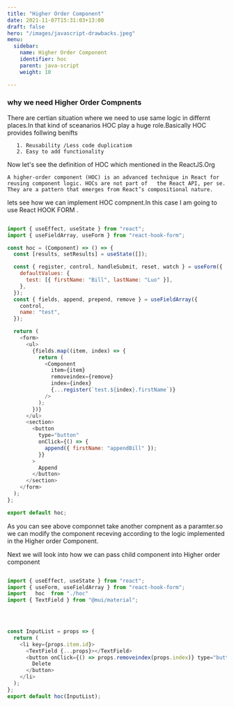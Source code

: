 ```yaml
---
title: "Higher Order Component"
date: 2021-11-07T15:31:03+13:00
draft: false
hero: "/images/javascript-drawbacks.jpeg"
menu:
  sidebar:
    name: Higher Order Component
    identifier: hoc
    parent: java-script
    weight: 10

---
```


### why we need Higher Order Compnents

There are certian situation where we need to use same logic in differnt places.In that kind of sceanarios HOC play a huge role.Basically HOC  provides follwing  benifts
      
       1. Reusability /Less code duplicatiom
       2. Easy to add functionality

Now let's see the definition of HOC which mentioned in the ReactJS.Org
            
    

    A higher-order component (HOC) is an advanced technique in React for 
    reusing component logic. HOCs are not part of   the React API, per se. They are a pattern that emerges from React’s compositional nature.

lets see how we can implement HOC compnent.In this case I am going to use React HOOK FORM . 
```JavaScript

import { useEffect, useState } from "react";
import { useFieldArray, useForm } from "react-hook-form";

const hoc = (Component) => () => {
  const [results, setResults] = useState([]);

  const { register, control, handleSubmit, reset, watch } = useForm({
    defaultValues: {
      test: [{ firstName: "Bill", lastName: "Luo" }],
    },
  });
  const { fields, append, prepend, remove } = useFieldArray({
    control,
    name: "test",
  });

  return (
    <form>
      <ul>
        {fields.map((item, index) => {
          return (
            <Component
              item={item}
              removeindex={remove}
              index={index}
              {...register(`test.${index}.firstName`)}
            />
          );
        })}
      </ul>
      <section>
        <button
          type="button"
          onClick={() => {
            append({ firstName: "appendBill" });
          }}
        >
          Append
        </button>
      </section>
    </form>
  );
};

export default hoc;

```
As you can see above componnet take another compnent as a paramter.so we can modify the component receving according 
to the logic implemented in the Higher order Component.


Next we will look into how we can pass child component into  Higher order component

```JavaScript

import { useEffect, useState } from "react";
import { useForm, useFieldArray } from "react-hook-form";
import   hoc  from "./hoc"
import { TextField } from "@mui/material";



 
const InputList = props => {
  return (
    <li key={props.item.id}>
      <TextField {...props}></TextField>
      <button onClick={() => props.removeindex(props.index)} type="button">
        Delete
      </button>
    </li>
  );
};
export default hoc(InputList);

```
